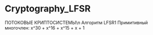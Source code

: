 # Cryptography_LFSR

ПОТОКОВЫЕ КРИПТОСИСТЕМЫ\n
Алгоритм LFSR1
Примитивный многочлен:
x^30 + x^16 + x^15 + x + 1
